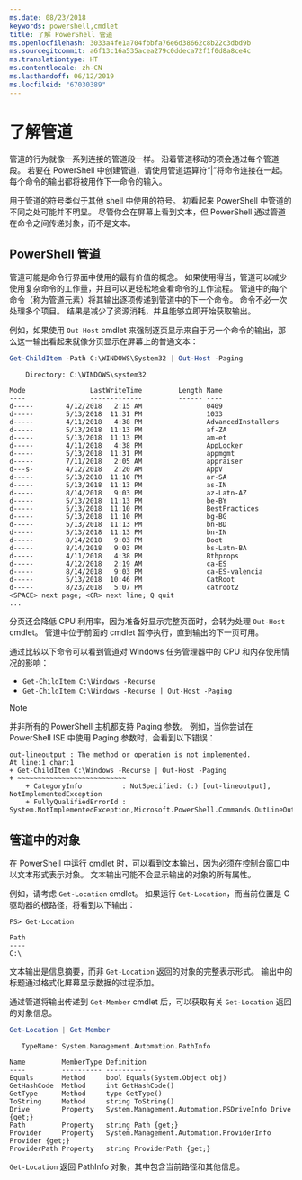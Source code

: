```yaml
---
ms.date: 08/23/2018
keywords: powershell,cmdlet
title: 了解 PowerShell 管道
ms.openlocfilehash: 3033a4fe1a704fbbfa76e6d38662c8b22c3dbd9b
ms.sourcegitcommit: a6f13c16a535acea279c0ddeca72f1f0d8a8ce4c
ms.translationtype: HT
ms.contentlocale: zh-CN
ms.lasthandoff: 06/12/2019
ms.locfileid: "67030389"
---
```

# <a name="understanding-pipelines"></a>了解管道

管道的行为就像一系列连接的管道段一样。 沿着管道移动的项会通过每个管道段。 若要在 PowerShell 中创建管道，请使用管道运算符“|”将命令连接在一起。 每个命令的输出都将被用作下一命令的输入。

用于管道的符号类似于其他 shell 中使用的符号。 初看起来 PowerShell 中管道的不同之处可能并不明显。 尽管你会在屏幕上看到文本，但 PowerShell 通过管道在命令之间传递对象，而不是文本。

## <a name="the-powershell-pipeline"></a>PowerShell 管道

管道可能是命令行界面中使用的最有价值的概念。 如果使用得当，管道可以减少使用复杂命令的工作量，并且可以更轻松地查看命令的工作流程。 管道中的每个命令（称为管道元素）将其输出逐项传递到管道中的下一个命令。 命令不必一次处理多个项目。 结果是减少了资源消耗，并且能够立即开始获取输出。

例如，如果使用 `Out-Host` cmdlet 来强制逐页显示来自于另一个命令的输出，那么这一输出看起来就像分页显示在屏幕上的普通文本：

```powershell
Get-ChildItem -Path C:\WINDOWS\System32 | Out-Host -Paging
```

```Output
    Directory: C:\WINDOWS\system32

Mode                LastWriteTime         Length Name
----                -------------         ------ ----
d-----        4/12/2018   2:15 AM                0409
d-----        5/13/2018  11:31 PM                1033
d-----        4/11/2018   4:38 PM                AdvancedInstallers
d-----        5/13/2018  11:13 PM                af-ZA
d-----        5/13/2018  11:13 PM                am-et
d-----        4/11/2018   4:38 PM                AppLocker
d-----        5/13/2018  11:31 PM                appmgmt
d-----        7/11/2018   2:05 AM                appraiser
d---s-        4/12/2018   2:20 AM                AppV
d-----        5/13/2018  11:10 PM                ar-SA
d-----        5/13/2018  11:13 PM                as-IN
d-----        8/14/2018   9:03 PM                az-Latn-AZ
d-----        5/13/2018  11:13 PM                be-BY
d-----        5/13/2018  11:10 PM                BestPractices
d-----        5/13/2018  11:10 PM                bg-BG
d-----        5/13/2018  11:13 PM                bn-BD
d-----        5/13/2018  11:13 PM                bn-IN
d-----        8/14/2018   9:03 PM                Boot
d-----        8/14/2018   9:03 PM                bs-Latn-BA
d-----        4/11/2018   4:38 PM                Bthprops
d-----        4/12/2018   2:19 AM                ca-ES
d-----        8/14/2018   9:03 PM                ca-ES-valencia
d-----        5/13/2018  10:46 PM                CatRoot
d-----        8/23/2018   5:07 PM                catroot2
<SPACE> next page; <CR> next line; Q quit
...
```

分页还会降低 CPU 利用率，因为准备好显示完整页面时，会转为处理 `Out-Host` cmdlet。 管道中位于前面的 cmdlet 暂停执行，直到输出的下一页可用。

通过比较以下命令可以看到管道对 Windows 任务管理器中的 CPU 和内存使用情况的影响：

- `Get-ChildItem C:\Windows -Recurse`
- `Get-ChildItem C:\Windows -Recurse | Out-Host -Paging`

> [!NOTE]
> 并非所有的 PowerShell 主机都支持 Paging 参数。 例如，当你尝试在 PowerShell ISE 中使用 Paging 参数时，会看到以下错误：
>
> ```Output
> out-lineoutput : The method or operation is not implemented.
> At line:1 char:1
> + Get-ChildItem C:\Windows -Recurse | Out-Host -Paging
> + ~~~~~~~~~~~~~~~~~~~~~~~~~~~
>     + CategoryInfo          : NotSpecified: (:) [out-lineoutput], NotImplementedException
>     + FullyQualifiedErrorId : System.NotImplementedException,Microsoft.PowerShell.Commands.OutLineOutputCommand
> ```

## <a name="objects-in-the-pipeline"></a>管道中的对象

在 PowerShell 中运行 cmdlet 时，可以看到文本输出，因为必须在控制台窗口中以文本形式表示对象。 文本输出可能不会显示输出的对象的所有属性。

例如，请考虑 `Get-Location` cmdlet。 如果运行 `Get-Location`，而当前位置是 C 驱动器的根路径，将看到以下输出：

```
PS> Get-Location

Path
----
C:\
```

文本输出是信息摘要，而非 `Get-Location` 返回的对象的完整表示形式。 输出中的标题通过格式化屏幕显示数据的过程添加。

通过管道将输出传递到 `Get-Member` cmdlet 后，可以获取有关 `Get-Location` 返回的对象信息。

```powershell
Get-Location | Get-Member
```

```Output
   TypeName: System.Management.Automation.PathInfo

Name         MemberType Definition
----         ---------- ----------
Equals       Method     bool Equals(System.Object obj)
GetHashCode  Method     int GetHashCode()
GetType      Method     type GetType()
ToString     Method     string ToString()
Drive        Property   System.Management.Automation.PSDriveInfo Drive {get;}
Path         Property   string Path {get;}
Provider     Property   System.Management.Automation.ProviderInfo Provider {get;}
ProviderPath Property   string ProviderPath {get;}
```

`Get-Location` 返回 PathInfo 对象，其中包含当前路径和其他信息。
